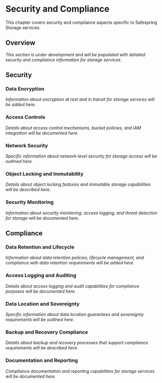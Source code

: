 # Security and Compliance

This chapter covers security and compliance aspects specific to Safespring Storage services.

## Overview

*This section is under development and will be populated with detailed security and compliance information for storage services.*

## Security

### Data Encryption

*Information about encryption at rest and in transit for storage services will be added here.*

### Access Controls

*Details about access control mechanisms, bucket policies, and IAM integration will be documented here.*

### Network Security

*Specific information about network-level security for storage access will be outlined here.*

### Object Locking and Immutability

*Details about object locking features and immutable storage capabilities will be described here.*

### Security Monitoring

*Information about security monitoring, access logging, and threat detection for storage will be documented here.*

## Compliance

### Data Retention and Lifecycle

*Information about data retention policies, lifecycle management, and compliance with data retention requirements will be added here.*

### Access Logging and Auditing

*Details about access logging and audit capabilities for compliance purposes will be documented here.*

### Data Location and Sovereignty

*Specific information about data location guarantees and sovereignty requirements will be outlined here.*

### Backup and Recovery Compliance

*Details about backup and recovery processes that support compliance requirements will be described here.*

### Documentation and Reporting

*Compliance documentation and reporting capabilities for storage services will be documented here.*